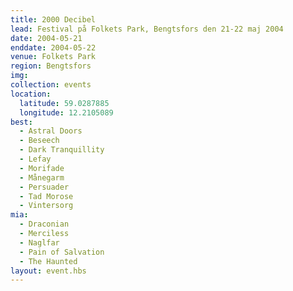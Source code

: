 ```yaml
---
title: 2000 Decibel
lead: Festival på Folkets Park, Bengtsfors den 21-22 maj 2004
date: 2004-05-21
enddate: 2004-05-22
venue: Folkets Park
region: Bengtsfors
img:
collection: events
location:
  latitude: 59.0287885
  longitude: 12.2105089
best:
  - Astral Doors
  - Beseech
  - Dark Tranquillity
  - Lefay
  - Morifade
  - Månegarm
  - Persuader
  - Tad Morose
  - Vintersorg
mia:
  - Draconian
  - Merciless
  - Naglfar
  - Pain of Salvation
  - The Haunted
layout: event.hbs
---
```

